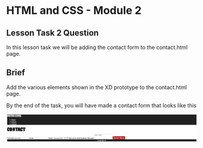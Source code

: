 # HTML and CSS - Module 2

## Lesson Task 2 Question

In this lesson task we will be adding the contact form to the contact.html page.

## Brief

Add the various elements shown in the XD prototype to the contact.html page.

By the end of the task, you will have made a contact form that looks like this

![Contact form result](assets/html-css_task2-2_result.PNG)